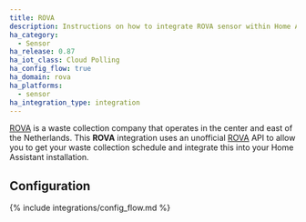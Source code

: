 ```yaml
---
title: ROVA
description: Instructions on how to integrate ROVA sensor within Home Assistant.
ha_category:
  - Sensor
ha_release: 0.87
ha_iot_class: Cloud Polling
ha_config_flow: true
ha_domain: rova
ha_platforms:
  - sensor
ha_integration_type: integration
---
```


[ROVA](https://rova.nl) is a waste collection company that operates in the center and east of the Netherlands. This **ROVA** integration uses an unofficial [ROVA](https://rova.nl) API to allow you to get your waste collection schedule and integrate this into your Home Assistant installation.

## Configuration

{% include integrations/config_flow.md %}
